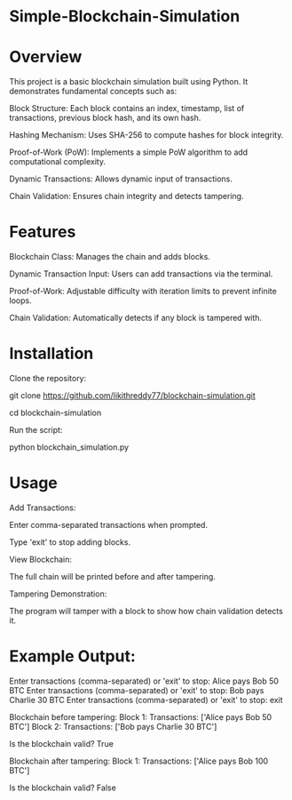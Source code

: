 # Simple-Blockchain-Simulation

# Overview

This project is a basic blockchain simulation built using Python. It demonstrates fundamental concepts such as:

Block Structure: Each block contains an index, timestamp, list of transactions, previous block hash, and its own hash.

Hashing Mechanism: Uses SHA-256 to compute hashes for block integrity.

Proof-of-Work (PoW): Implements a simple PoW algorithm to add computational complexity.

Dynamic Transactions: Allows dynamic input of transactions.

Chain Validation: Ensures chain integrity and detects tampering.

# Features

Blockchain Class: Manages the chain and adds blocks.

Dynamic Transaction Input: Users can add transactions via the terminal.

Proof-of-Work: Adjustable difficulty with iteration limits to prevent infinite loops.

Chain Validation: Automatically detects if any block is tampered with.

# Installation

Clone the repository:

git clone https://github.com/likithreddy77/blockchain-simulation.git

cd blockchain-simulation

Run the script:

python blockchain_simulation.py

# Usage

Add Transactions:

Enter comma-separated transactions when prompted.

Type 'exit' to stop adding blocks.

View Blockchain:

The full chain will be printed before and after tampering.

Tampering Demonstration:

The program will tamper with a block to show how chain validation detects it.

# Example Output:

Enter transactions (comma-separated) or 'exit' to stop: Alice pays Bob 50 BTC
Enter transactions (comma-separated) or 'exit' to stop: Bob pays Charlie 30 BTC
Enter transactions (comma-separated) or 'exit' to stop: exit

Blockchain before tampering:
Block 1: Transactions: ['Alice pays Bob 50 BTC']
Block 2: Transactions: ['Bob pays Charlie 30 BTC']

Is the blockchain valid? True

Blockchain after tampering:
Block 1: Transactions: ['Alice pays Bob 100 BTC']

Is the blockchain valid? False
